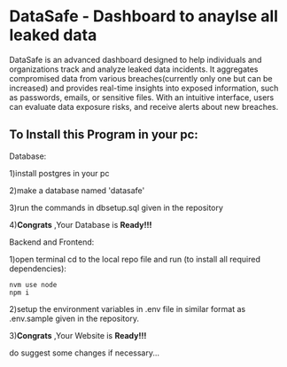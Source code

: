 # DataSafe - Dashboard to anaylse all leaked data 
DataSafe is an advanced dashboard designed to help individuals and organizations track and analyze leaked data incidents. 
It aggregates compromised data from various breaches(currently only one but can be increased) and provides real-time insights into exposed information, such as passwords, emails, or sensitive files.
With an intuitive interface, users can evaluate data exposure risks, and receive alerts about new breaches. 

## To Install this Program in your pc:
Database:

1)install postgres in your pc

2)make a database named 'datasafe'

3)run the commands in dbsetup.sql given in the repository

4)**Congrats** ,Your Database is **Ready!!!**


Backend and Frontend:

1)open terminal cd to the local repo file and run (to install all required dependencies):

```
nvm use node
npm i
```

2)setup the environment variables in .env file in similar format as .env.sample given in the repository.

3)**Congrats** ,Your Website is **Ready!!!**

do suggest some changes if necessary...
